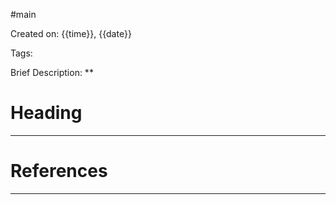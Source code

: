 #main 

Created on: {{time}}, {{date}}

Tags:

Brief Description: **

# Heading
---


# References
---
